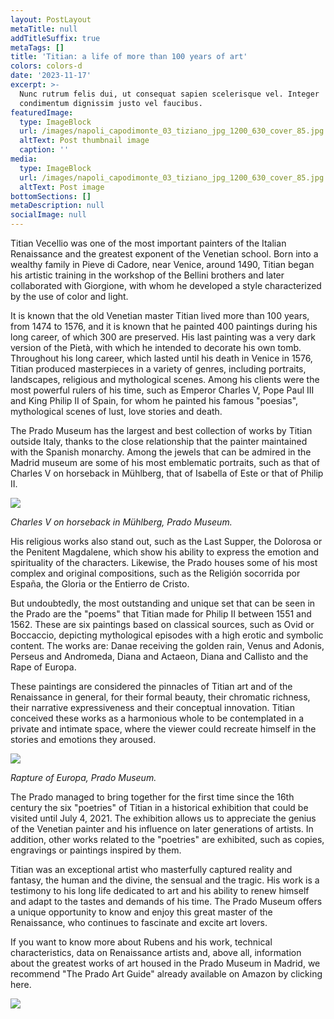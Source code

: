 ```yaml
---
layout: PostLayout
metaTitle: null
addTitleSuffix: true
metaTags: []
title: 'Titian: a life of more than 100 years of art'
colors: colors-d
date: '2023-11-17'
excerpt: >-
  Nunc rutrum felis dui, ut consequat sapien scelerisque vel. Integer
  condimentum dignissim justo vel faucibus.
featuredImage:
  type: ImageBlock
  url: /images/napoli_capodimonte_03_tiziano_jpg_1200_630_cover_85.jpg
  altText: Post thumbnail image
  caption: ''
media:
  type: ImageBlock
  url: /images/napoli_capodimonte_03_tiziano_jpg_1200_630_cover_85.jpg
  altText: Post image
bottomSections: []
metaDescription: null
socialImage: null
---
```

Titian Vecellio was one of the most important painters of the Italian Renaissance and the greatest exponent of the Venetian school. Born into a wealthy family in Pieve di Cadore, near Venice, around 1490, Titian began his artistic training in the workshop of the Bellini brothers and later collaborated with Giorgione, with whom he developed a style characterized by the use of color and light.

It is known that the old Venetian master Titian lived more than 100 years, from 1474 to 1576, and it is known that he painted 400 paintings during his long career, of which 300 are preserved. His last painting was a very dark version of the Pietà, with which he intended to decorate his own tomb. Throughout his long career, which lasted until his death in Venice in 1576, Titian produced masterpieces in a variety of genres, including portraits, landscapes, religious and mythological scenes. Among his clients were the most powerful rulers of his time, such as Emperor Charles V, Pope Paul III and King Philip II of Spain, for whom he painted his famous "poesias", mythological scenes of lust, love stories and death.

The Prado Museum has the largest and best collection of works by Titian outside Italy, thanks to the close relationship that the painter maintained with the Spanish monarchy. Among the jewels that can be admired in the Madrid museum are some of his most emblematic portraits, such as that of Charles V on horseback in Mühlberg, that of Isabella of Este or that of Philip II.

![](https://4.bp.blogspot.com/-s1lCySo2kSc/U8_yxnpz5mI/AAAAAAAAAg0/1G-1zCXNoZc/w1200-h630-p-k-no-nu/Imagen2.jpg)

*Charles V on horseback in Mühlberg, Prado Museum.*

His religious works also stand out, such as the Last Supper, the Dolorosa or the Penitent Magdalene, which show his ability to express the emotion and spirituality of the characters. Likewise, the Prado houses some of his most complex and original compositions, such as the Religión socorrida por España, the Gloria or the Entierro de Cristo.

But undoubtedly, the most outstanding and unique set that can be seen in the Prado are the "poems" that Titian made for Philip II between 1551 and 1562. These are six paintings based on classical sources, such as Ovid or Boccaccio, depicting mythological episodes with a high erotic and symbolic content. The works are: Danae receiving the golden rain, Venus and Adonis, Perseus and Andromeda, Diana and Actaeon, Diana and Callisto and the Rape of Europa.

These paintings are considered the pinnacles of Titian art and of the Renaissance in general, for their formal beauty, their chromatic richness, their narrative expressiveness and their conceptual innovation. Titian conceived these works as a harmonious whole to be contemplated in a private and intimate space, where the viewer could recreate himself in the stories and emotions they aroused.

![](https://upload.wikimedia.org/wikipedia/commons/thumb/4/41/Tizian_085.jpg/1200px-Tizian_085.jpg)

*Rapture of Europa, Prado Museum.*

The Prado managed to bring together for the first time since the 16th century the six "poetries" of Titian in a historical exhibition that could be visited until July 4, 2021. The exhibition allows us to appreciate the genius of the Venetian painter and his influence on later generations of artists. In addition, other works related to the "poetries" are exhibited, such as copies, engravings or paintings inspired by them.

Titian was an exceptional artist who masterfully captured reality and fantasy, the human and the divine, the sensual and the tragic. His work is a testimony to his long life dedicated to art and his ability to renew himself and adapt to the tastes and demands of his time. The Prado Museum offers a unique opportunity to know and enjoy this great master of the Renaissance, who continues to fascinate and excite art lovers.

If you want to know more about Rubens and his work, technical characteristics, data on Renaissance artists and, above all, information about the greatest works of art housed in the Prado Museum in Madrid, we recommend "The Prado Art Guide" already available on Amazon by clicking here.



![](/images/1659105482.png)
